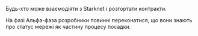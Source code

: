 Будь-хто може взаємодіяти з Starknet і розгортати контракти.

На фазі Альфа-фаза розробники повинні переконатися, що вони знають про статус мережі як частину процесу посадки.